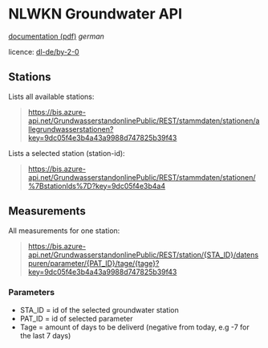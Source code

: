 # NLWKN Groundwater API

[documentation (pdf)](https://www.grundwasserstandonline.nlwkn.niedersachsen.de/pdf/BenutzerhandbuchWebserviceGrundwasserstandonline.pdf) *german*

licence: [dl-de/by-2-0](https://www.govdata.de/dl-de/by-2-0)

## Stations

Lists all available stations:

> <https://bis.azure-api.net/GrundwasserstandonlinePublic/REST/stammdaten/stationen/allegrundwasserstationen?key=9dc05f4e3b4a43a9988d747825b39f43>

Lists a selected station (station-id):

> <https://bis.azure-api.net/GrundwasserstandonlinePublic/REST/stammdaten/stationen/%7BstationIds%7D?key=9dc05f4e3b4a4>

## Measurements

All measurements for one station:

> <https://bis.azure-api.net/GrundwasserstandonlinePublic/REST/station/{STA_ID}/datenspuren/parameter/{PAT_ID}/tage/{tage}?key=9dc05f4e3b4a43a9988d747825b39f43>

### Parameters

- STA_ID = id of the selected groundwater station
- PAT_ID = id of selected parameter
- Tage = amount of days to be deliverd (negative from today, e.g -7 for the last 7 days)
